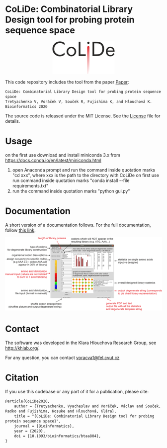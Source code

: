 
# CoLiDe: Combinatorial Library Design tool for probing protein sequence space


<p align="center">
<img src="colide.png" width="200" >
</p>




This code repository includes the tool from the paper [Paper](https://doi.org/10.1093/bioinformatics/btaa804):

```
CoLiDe: Combinatorial Library Design tool for probing protein sequence space
Tretyachenko V, Voráček V, Souček R, Fujishima K, and Hlouchová K.
Bioinformatics 2020 
```
The source code is released under the MIT License. See the [License](LICENSE) file for details. 



# Usage

on the first use download and install miniconda 3.x from https://docs.conda.io/en/latest/miniconda.html
1) open Anaconda prompt and run the command inside quotation marks "cd xxx", where xxx is the path to the directory with  CoLiDe
on first use run command inside quotation marks "conda install --file requirements.txt"
2) run the command inside quotation marks "python gui.py"


# Documentation

A short version of a documentation follows. For the full documentation, follow [this link](colidemanual.pdf).


<img src="manual.png">


# Contact
The software was developed in the Klara Hlouchova Research Group, see http://khlab.org/.

For any question, you can contact voracva1@fel.cvut.cz


# Citation
If you use this codebase or any part of it for a publication, please cite:
```
@article{CoLiDe2020,
    author = {Tretyachenko, Vyacheslav and Voráček, Václav and Souček, Radko and Fujishima, Kosuke and Hlouchová, Klára},
    title = "{CoLiDe: Combinatorial Library Design tool for probing protein sequence space}",
    journal = {Bioinformatics},
    year = {2020},
    doi = {10.1093/bioinformatics/btaa804},
}
```



